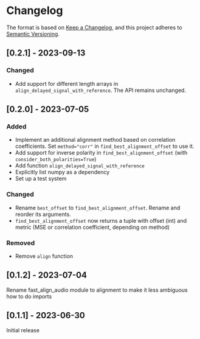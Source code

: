# Changelog

The format is based on [Keep a Changelog](https://keepachangelog.com/en/1.0.0/),
and this project adheres to [Semantic Versioning](https://semver.org/spec/v2.0.0.html).

## [0.2.1] - 2023-09-13

### Changed

* Add support for different length arrays in `align_delayed_signal_with_reference`. The API remains unchanged.

## [0.2.0] - 2023-07-05

### Added

* Implement an additional alignment method based on correlation coefficients. Set `method="corr"` in `find_best_alignment_offset` to use it.
* Add support for inverse polarity in `find_best_alignment_offset` (with `consider_both_polarities=True`)
* Add function `align_delayed_signal_with_reference`
* Explicitly list numpy as a dependency
* Set up a test system

### Changed

* Rename `best_offset` to `find_best_alignment_offset`. Rename and reorder its arguments.
* `find_best_alignment_offset` now returns a tuple with offset (int) and metric (MSE or correlation coefficient, depending on method)

### Removed

* Remove `align` function

## [0.1.2] - 2023-07-04

Rename fast_align_audio module to alignment to make it less ambiguous how to do imports

## [0.1.1] - 2023-06-30

Initial release
